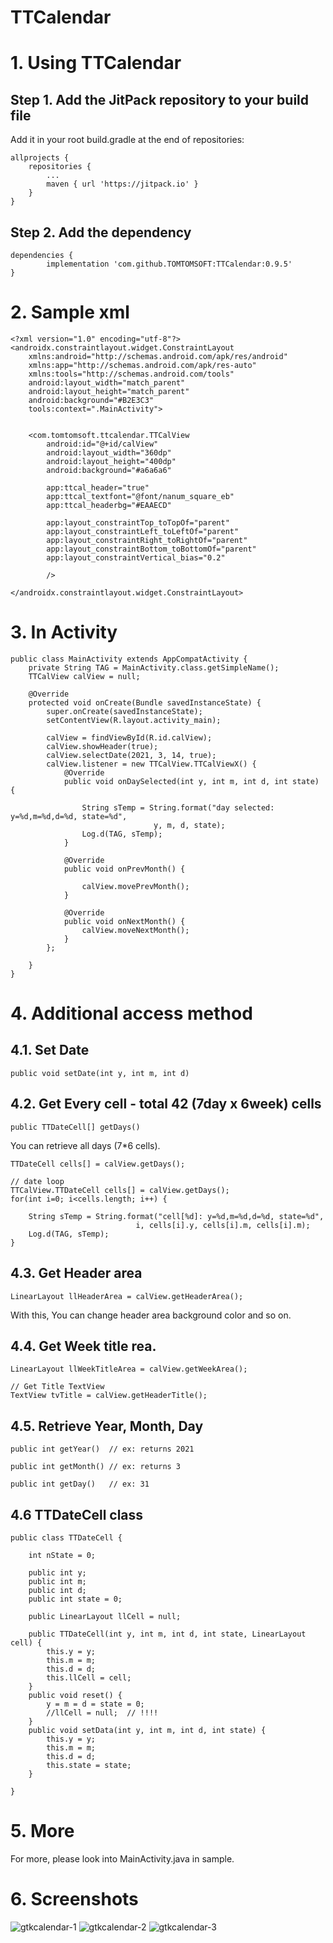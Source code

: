 # TTCalendar

# 1. Using TTCalendar

## Step 1. Add the JitPack repository to your build file

Add it in your root build.gradle at the end of repositories:

	allprojects {
		repositories {
			...
			maven { url 'https://jitpack.io' }
		}
	}
## Step 2. Add the dependency

	dependencies {
	        implementation 'com.github.TOMTOMSOFT:TTCalendar:0.9.5'
	}

# 2. Sample xml
```
<?xml version="1.0" encoding="utf-8"?>
<androidx.constraintlayout.widget.ConstraintLayout 
	xmlns:android="http://schemas.android.com/apk/res/android"
	xmlns:app="http://schemas.android.com/apk/res-auto"
	xmlns:tools="http://schemas.android.com/tools"
	android:layout_width="match_parent"
	android:layout_height="match_parent"
	android:background="#B2E3C3"
	tools:context=".MainActivity">


	<com.tomtomsoft.ttcalendar.TTCalView
		android:id="@+id/calView"
		android:layout_width="360dp"
		android:layout_height="400dp"
		android:background="#a6a6a6"

		app:ttcal_header="true"
		app:ttcal_textfont="@font/nanum_square_eb"
		app:ttcal_headerbg="#EAAECD"

		app:layout_constraintTop_toTopOf="parent"
		app:layout_constraintLeft_toLeftOf="parent"
		app:layout_constraintRight_toRightOf="parent"
		app:layout_constraintBottom_toBottomOf="parent"
		app:layout_constraintVertical_bias="0.2"

		/>

</androidx.constraintlayout.widget.ConstraintLayout>
```


# 3. In Activity

```
public class MainActivity extends AppCompatActivity {
	private String TAG = MainActivity.class.getSimpleName();
	TTCalView calView = null;

	@Override
	protected void onCreate(Bundle savedInstanceState) {
		super.onCreate(savedInstanceState);
		setContentView(R.layout.activity_main);

		calView = findViewById(R.id.calView);
		calView.showHeader(true);
		calView.selectDate(2021, 3, 14, true);
		calView.listener = new TTCalView.TTCalViewX() {
			@Override
			public void onDaySelected(int y, int m, int d, int state) {

				String sTemp = String.format("day selected: y=%d,m=%d,d=%d, state=%d", 
								y, m, d, state);
				Log.d(TAG, sTemp);
			}

			@Override
			public void onPrevMonth() {

				calView.movePrevMonth();
			}

			@Override
			public void onNextMonth() {
				calView.moveNextMonth();
			}
		};

	}
}
```
# 4. Additional access method


## 4.1. Set Date 
	
	public void setDate(int y, int m, int d)

  
## 4.2. Get Every cell - total 42 (7day x 6week) cells
    
	public TTDateCell[] getDays()



You can retrieve all days (7*6 cells).

	TTDateCell cells[] = calView.getDays();

	// date loop
	TTCalView.TTDateCell cells[] = calView.getDays();
	for(int i=0; i<cells.length; i++) {

		String sTemp = String.format("cell[%d]: y=%d,m=%d,d=%d, state=%d",
								i, cells[i].y, cells[i].m, cells[i].m);
		Log.d(TAG, sTemp);
	}

## 4.3. Get Header area
    
	LinearLayout llHeaderArea = calView.getHeaderArea();

With this, You can change header area background color and so on.

## 4.4. Get Week title rea.
    
	LinearLayout llWeekTitleArea = calView.getWeekArea();

    // Get Title TextView
    TextView tvTitle = calView.getHeaderTitle();


## 4.5. Retrieve Year, Month, Day
	
	public int getYear()  // ex: returns 2021

	public int getMonth() // ex: returns 3

	public int getDay()   // ex: 31


## 4.6 TTDateCell class


	public class TTDateCell {

		int nState = 0;

		public int y;
		public int m;
		public int d;
		public int state = 0;

		public LinearLayout llCell = null;

		public TTDateCell(int y, int m, int d, int state, LinearLayout cell) {
			this.y = y;
			this.m = m;
			this.d = d;
			this.llCell = cell;
		}
		public void reset() {
			y = m = d = state = 0;
			//llCell = null;  // !!!!
		}
		public void setData(int y, int m, int d, int state) {
			this.y = y;
			this.m = m;
			this.d = d;
			this.state = state;
		}

	}	


# 5. More

For more, please look into MainActivity.java in sample.

# 6. Screenshots

![gtkcalendar-1](https://user-images.githubusercontent.com/55382461/111071418-79425900-8519-11eb-9c3c-393100afb5ad.png)
![gtkcalendar-2](https://user-images.githubusercontent.com/55382461/111071420-7ba4b300-8519-11eb-9ec8-4a0bf5d3ece2.png)
![gtkcalendar-3](https://user-images.githubusercontent.com/55382461/111071427-7f383a00-8519-11eb-9541-199a87debd9d.png)


